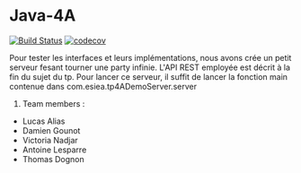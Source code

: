# Java-4A
[![Build Status](https://travis-ci.com/Ekrynox/Java-4A.svg?branch=master)](https://travis-ci.com/Ekrynox/Java-4A) [![codecov](https://codecov.io/gh/Ekrynox/Java-4A/branch/master/graph/badge.svg)](https://codecov.io/gh/Ekrynox/Java-4A)

Pour tester les interfaces et leurs implémentations, nous avons crée un petit serveur fesant tourner une party infinie. L'API REST employée est décrit à la fin du sujet du tp.
Pour lancer ce serveur, il suffit de lancer la fonction main contenue dans com.esiea.tp4ADemoServer.server

1. Team members :
* Lucas Alias
* Damien Gounot
* Victoria Nadjar
* Antoine Lesparre
* Thomas Dognon
